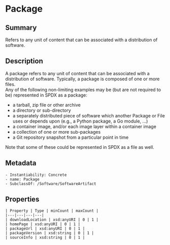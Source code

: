 <!-- Automatically generated by spec-parser v2.0.0 on 2023-12-25T20:28:21.783513+00:00 -->
<!-- SPDX-License-Identifier: Community-Spec-1.0 -->

# Package

## Summary

Refers to any unit of content that can be associated with a distribution of software.


## Description

A package refers to any unit of content that can be associated with a distribution of software.
Typically, a package is composed of one or more files.  
Any of the following non-limiting examples may be (but are not required to be) represented in SPDX as a package:

 - a tarball, zip file or other archive
 - a directory or sub-directory
 - a separately distributed piece of software which another Package or File uses or depends upon (e.g., a Python package, a Go module, ...)
 - a container image, and/or each image layer within a container image
 - a collection of one or more sub-packages
 - a Git repository snapshot from a particular point in time

Note that some of these could be represented in SPDX as a file as well.


## Metadata

    - Instantiability: Concrete
    - name: Package
    - SubclassOf: /Software/SoftwareArtifact



## Properties

    | Property | Type | minCount | maxCount |
    |---|---|---|---|
    | downloadLocation | xsd:anyURI | 0 | 1 |
    | homePage | xsd:anyURI | 0 | 1 |
    | packageUrl | xsd:anyURI | 0 | 1 |
    | packageVersion | xsd:string | 0 | 1 |
    | sourceInfo | xsd:string | 0 | 1 |


